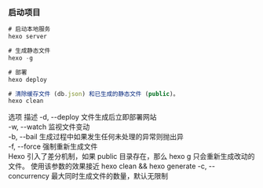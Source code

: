 ### 启动项目
```js
# 启动本地服务
hexo server 

# 生成静态文件
hexo -g

# 部署
hexo deploy

# 清除缓存文件 (db.json) 和已生成的静态文件 (public)。
hexo clean
```

选项	描述
-d, --deploy	文件生成后立即部署网站<br> 
-w, --watch	监视文件变动<br> 
-b, --bail	生成过程中如果发生任何未处理的异常则抛出异<br> 
-f, --force	强制重新生成文件<br> 
Hexo 引入了差分机制，如果 public 目录存在，那么 hexo g 只会重新生成改动的文件。
使用该参数的效果接近 hexo clean && hexo generate
-c, --concurrency	最大同时生成文件的数量，默认无限制